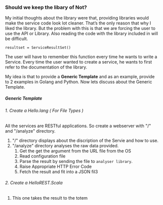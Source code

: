 ### Should we keep the libary of Not?

My initial thoughts about the library were that, providing libraries would make the service code look lot cleaner. That’s the only reason that why I liked the library. But the problem with this is that we are forcing the user to use the API or Library. Also reading the code with the library included in will be difficult. 

```
resultset = ServiceResultSet()
```

The user will have to remember this function every time he wants to write a Service. Every time the user wanted to create a service, he wants to first refer to the documentation of the library.

My idea is that to provide a **Generic Template** and as an example, provide to 2 examples in Golang and Python. 
Now lets discuss about the Generic Template.

##### Generic Template

###### 1. Create a Hello.lang ( For File Types )

All the services are RESTful applications. So create a webserver with "/" and "/analyze" directory. 

1. "/" directory displays about the discription of the Servie and how to use. 
2. "/analyze" directory analyses the raw data provided.
    1. Get the  get the argument from the URL file from the OS
	2. Read configuration file
	3. Parse the result by sending the file to `analyser library`.
	4. Raise Appropriate HTTP Error Code
	5. Fetch the result and fit into a JSON fil3

###### 2. Create a HelloREST.Scala
1. This one takes the result to the totem
